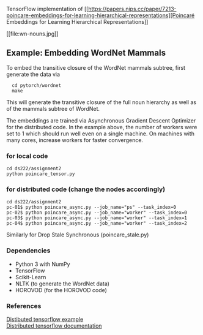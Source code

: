 

TensorFlow implementation of [[https://papers.nips.cc/paper/7213-poincare-embeddings-for-learning-hierarchical-representations][Poincaré Embeddings for Learning Hierarchical Representations]]

[[file:wn-nouns.jpg]]

## Example: Embedding WordNet Mammals
To embed the transitive closure of the WordNet mammals subtree, first generate the data via
```
  cd pytorch/wordnet
  make
```
This will generate the transitive closure of the full noun hierarchy as well as of the mammals subtree of WordNet. 

The embeddings are trained via Asynchronous Gradient Descent Optimizer for the distributed code. In the example above, the number of workers were set to 1 which should run well even on a single machine. On machines with many cores, increase workers for faster convergence.

### for local code

```
cd ds222/assignment2   
python poincare_tensor.py
```

### for distributed code (change the nodes accordingly)

```
cd ds222/assignment2  
pc-01$ python poincare_async.py --job_name="ps" --task_index=0     
pc-02$ python poincare_async.py --job_name="worker" --task_index=0     
pc-03$ python poincare_async.py --job_name="worker" --task_index=1     
pc-04$ python poincare_async.py --job_name="worker" --task_index=2    
```
Similarly for Drop Stale Synchronous (poincare_stale.py)

### Dependencies
- Python 3 with NumPy
- TensorFlow
- Scikit-Learn
- NLTK (to generate the WordNet data)
- HOROVOD (for the HOROVOD code)

### References
[Distibuted tensorflow example](https://github.com/ischlag/distributed-tensorflow-example)  
[Distributed tensorflow documentation](http://www.tensorflow.org/deploy/distributed)
